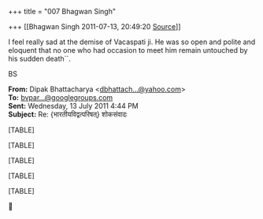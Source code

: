 +++
title = "007 Bhagwan Singh"

+++
[[Bhagwan Singh	2011-07-13, 20:49:20 [Source](https://groups.google.com/g/bvparishat/c/2Vz5s77JUqI)]]



I feel really sad at the demise of Vacaspati ji. He was so open and polite and eloquent that no one who had occasion to meet him remain untouched by his sudden death``.

BS

  

**From:** Dipak Bhattacharya \<[dbhattach...@yahoo.com]()\>  
**To:** [bvpar...@googlegroups.com]()  
**Sent:** Wednesday, 13 July 2011 4:44 PM  
**Subject:** Re: {भारतीयविद्वत्परिषत्} शोकसंवादः  

[TABLE]

[TABLE]

[TABLE]

[TABLE]

[TABLE]



